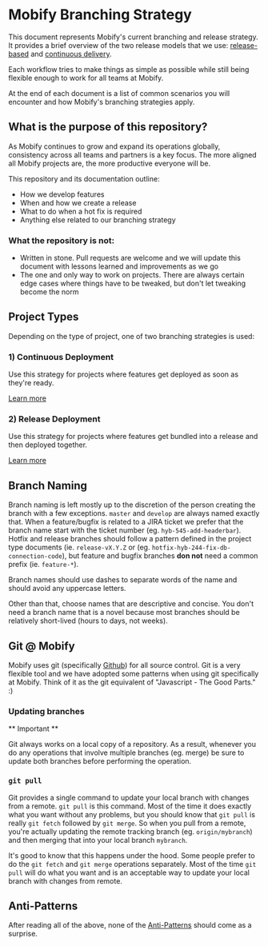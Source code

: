 # Mobify Branching Strategy

This document represents Mobify's current branching and release strategy. It provides a brief overview of the two release models that we use: [release-based](release-deployment.md) and [continuous delivery](continuous-deployment.md).

Each workflow tries to make things as simple as possible while still being flexible enough to work for all teams at Mobify.

At the end of each document is a list of common scenarios you will encounter and how Mobify's branching strategies apply.

## What is the purpose of this repository?

As Mobify continues to grow and expand its operations globally, consistency across all teams and partners is a key
focus. The more aligned all Mobify projects are, the more productive everyone will be.

This repository and its documentation outline:
* How we develop features
* When and how we create a release
* What to do when a hot fix is required
* Anything else related to our branching strategy

### What the repository is not:

* Written in stone. Pull requests are welcome and we will update this document with lessons learned and improvements as we go
* The one and only way to work on projects. There are always certain edge cases where things have to be tweaked, but don't let tweaking become the norm

## Project Types

Depending on the type of project, one of two branching strategies is used:

### 1) Continuous Deployment

Use this strategy for projects where features get deployed as soon as they're ready.

[Learn more](./continuous-deployment.md)

### 2) Release Deployment

Use this strategy for projects where features get bundled into a release and then
deployed together.

[Learn more](./release-deployment.md)

## Branch Naming

Branch naming is left mostly up to the discretion of the person creating the branch
with a few exceptions. `master` and `develop` are always named exactly that. When a
feature/bugfix is related to a JIRA ticket we prefer that the branch name start with
the ticket number (eg. `hyb-545-add-headerbar`). Hotfix and release branches should
follow a pattern defined in the project type documents (ie. `release-vX.Y.Z` or
(eg. `hotfix-hyb-244-fix-db-connection-code`), but feature and bugfix branches
**don not** need a common prefix (ie. `feature-*`).

Branch names should use dashes to separate words of the name and should avoid any
uppercase letters.

Other than that, choose names that are descriptive and concise. You don't need a branch
name that is a novel because most branches should be relatively short-lived (hours to
days, not weeks).

## Git @ Mobify

Mobify uses git (specifically [Github](github.com)) for all source control. Git is
a very flexible tool and we have adopted some patterns when using git specifically
at Mobify. Think of it as the git equivalent of "Javascript - The Good Parts." :)

### Updating branches

** Important **

Git always works on a local copy of a repository. As a result, whenever you do any
operations that involve multiple branches (eg. merge) be sure to update both branches
before performing the operation.

### `git pull`

Git provides a single command to update your local branch with changes from a remote.
`git pull` is this command. Most of the time it does exactly what you want without
any problems, but you should know that `git pull` is really `git fetch` followed
by `git merge`. So when you pull from a remote, you're actually updating the remote
tracking branch (eg. `origin/mybranch`) and then merging that into your local
branch `mybranch`.

It's good to know that this happens under the hood. Some people prefer to do the
`git fetch` and `git merge` operations separately. Most of the time `git pull` will
do what you want and is an acceptable way to update your local branch with changes
from remote.

## Anti-Patterns

After reading all of the above, none of the [Anti-Patterns](antipatterns.md) should
come as a surprise.

